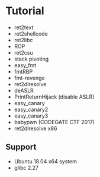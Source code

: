 # Tutorial

* ret2text
* ret2shellcode
* ret2libc
* ROP
* ret2csu
* stack pivoting
* easy_fmt
* fmtRBP
* fmt-revenge
* ret2dlresolve
* deASLR
* PrintReturnHijack (disable ASLR) 
* easy_canary
* easy_canary2
* easy_canary3
* babypwn (CODEGATE CTF 2017)
* ret2dlresolve x86

## Support
* Ubuntu 18.04 x64 system
* glibc 2.27

